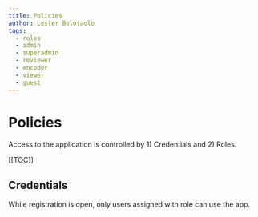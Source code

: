 ```yaml
---
title: Policies
author: Lester Bolotaolo
tags:
  - roles
  - admin
  - superadmin
  - reviewer
  - encoder
  - viewer
  - guest
---
```


# Policies

Access to the application is controlled by 1) Credentials and 2) Roles.

[[TOC]]

## Credentials

While registration is open, only users assigned with role can use the app.